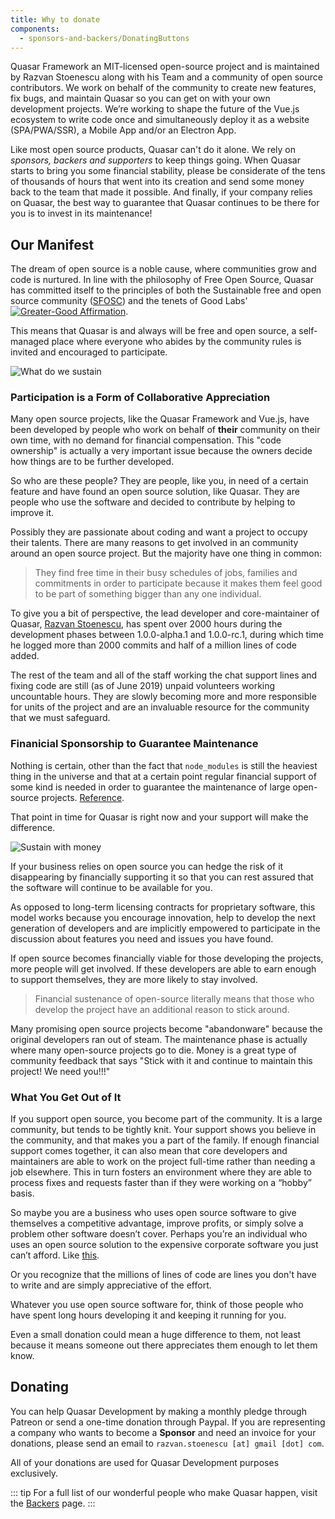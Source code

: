 ```yaml
---
title: Why to donate
components:
  - sponsors-and-backers/DonatingButtons
---
```


Quasar Framework an MIT-licensed open-source project and is maintained by Razvan Stoenescu along with his Team and a community of open source contributors. We work on behalf of the community to create new features, fix bugs, and maintain Quasar so you can get on with your own development projects. We’re working to shape the future of the Vue.js ecosystem to write code once and simultaneously deploy it as a website (SPA/PWA/SSR), a Mobile App and/or an Electron App.

Like most open source products, Quasar can't do it alone. We rely on *sponsors, backers and supporters* to keep things going. When Quasar starts to bring you some financial stability, please be considerate of the tens of thousands of hours that went into its creation and send some money back to the team that made it possible. And finally, if your company relies on Quasar, the best way to guarantee that Quasar continues to be there for you is to invest in its maintenance!

## Our Manifest

The dream of open source is a noble cause, where communities grow and code is nurtured. In line with the philosophy of Free Open Source, Quasar has committed itself to the principles of both the Sustainable free and open source community ([SFOSC](https://sfosc.org/)) and the tenets of Good Labs' [![Greater-Good Affirmation](https://good-labs.github.io/greater-good-affirmation/assets/images/badge.svg)](https://good-labs.github.io/greater-good-affirmation).

This means that Quasar is and always will be free and open source, a self-managed place where everyone who abides by the community rules is invited and encouraged to participate.

![What do we sustain](https://cdn.quasar-framework.org/img/what-do-we-sustain.png)

### Participation is a Form of Collaborative Appreciation

Many open source projects, like the Quasar Framework and Vue.js, have been developed by people who work on behalf of **their** community on their own time, with no demand for financial compensation. This "code ownership" is actually a very important issue because the owners decide how things are to be further developed.

So who are these people? They are people, like you, in need of a certain feature and have found an open source solution, like Quasar. They are people who use the software and decided to contribute by helping to improve it.

Possibly they are passionate about coding and want a project to occupy their talents. There are many reasons to get involved in an community around an open source project. But the majority have one thing in common:

> They find free time in their busy schedules of jobs, families and commitments in order to participate because it makes them feel good to be part of something bigger than any one individual.

To give you a bit of perspective, the lead developer and core-maintainer of Quasar, [Razvan Stoenescu](https://github.com/rstoenescu), has spent over 2000 hours during the development phases between 1.0.0-alpha.1 and 1.0.0-rc.1, during which time he logged more than 2000 commits and half of a million lines of code added.

The rest of the team and all of the staff working the chat support lines and fixing code are still (as of June 2019) unpaid volunteers working uncountable hours. They are slowly becoming more and more responsible for units of the project and are an invaluable resource for the community that we must safeguard.


### Finanicial Sponsorship to Guarantee Maintenance
Nothing is certain, other than the fact that `node_modules` is still the heaviest thing in the universe and that at a certain point regular financial support of some kind is needed in order to guarantee the maintenance of large open-source projects. [Reference](https://github.com/sfosc/sfosc/issues/65#issuecomment-491770533).

That point in time for Quasar is right now and your support will make the difference.

![Sustain with money](https://cdn.quasar-framework.org/img/sustain-people-code.png)

If your business relies on open source you can hedge the risk of it disappearing by financially supporting it so that you can rest assured that the software will continue to be available for you.

As opposed to long-term licensing contracts for proprietary software, this model works because you encourage innovation, help to develop the next generation of developers and are implicitly empowered to participate in the discussion about features you need and issues you have found.

If open source becomes financially viable for those developing the projects, more people will get involved. If these developers are able to earn enough to support themselves, they are more likely to stay involved.

> Financial sustenance of open-source literally means that those who develop the project have an additional reason to stick around.

Many promising open source projects become "abandonware" because the original developers ran out of steam. The maintenance phase is actually where many open-source projects go to die. Money is a great type of community feedback that says "Stick with it and continue to maintain this project! We need you!!!"


### What You Get Out of It
If you support open source, you become part of the community. It is a large community, but tends to be tightly knit. Your support shows you believe in the community, and that makes you a part of the family. If enough financial support comes together, it can also mean that core developers and maintainers are able to work on the project full-time rather than needing a job elsewhere. This in turn fosters an environment where they are able to process fixes and requests faster than if they were working on a “hobby” basis.

So maybe you are a business who uses open source software to give themselves a competitive advantage, improve profits, or simply solve a problem other software doesn’t cover. Perhaps you’re an individual who uses an open source solution to the expensive corporate software you just can’t afford. Like [this](https://quasarframework.github.io/app-extension-qcalendar/docs#/).

Or you recognize that the millions of lines of code are lines you don't have to write and are simply appreciative of the effort.

Whatever you use open source software for, think of those people who have spent long hours developing it and keeping it running for you.

Even a small donation could mean a huge difference to them, not least because it means someone out there appreciates them enough to let them know.

## Donating
You can help Quasar Development by making a monthly pledge through Patreon or send a one-time donation through Paypal. If you are representing a company who wants to become a **Sponsor** and need an invoice for your donations, please send an email to `razvan.stoenescu [at] gmail [dot] com`.

<donating-buttons />

All of your donations are used for Quasar Development purposes exclusively.

::: tip
For a full list of our wonderful people who make Quasar happen, visit the [Backers](https://github.com/quasarframework/quasar/blob/dev/backers.md) page.
:::
